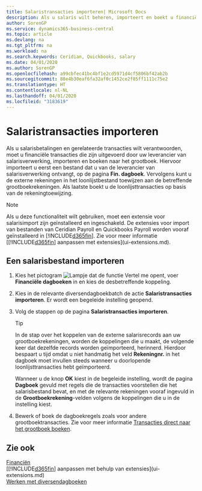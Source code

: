 ```yaml
---
title: Salaristransacties importeren| Microsoft Docs
description: Als u salaris wilt beheren, importeert en boekt u financiële transacties vanuit uw salarisprovider naar het grootboek, met behulp van een salarisextensie zoals Ceridian of Quickbooks.
author: SorenGP
ms.service: dynamics365-business-central
ms.topic: article
ms.devlang: na
ms.tgt_pltfrm: na
ms.workload: na
ms.search.keywords: Ceridian, Quickbooks, salary
ms.date: 04/01/2020
ms.author: SorenGP
ms.openlocfilehash: a99cbfec41bc4bf1e2cd5971d4cf5806bf42ab2b
ms.sourcegitcommit: 88e4b30eaf6fa32af0c1452ce2f85ff1111c75e2
ms.translationtype: HT
ms.contentlocale: nl-NL
ms.lasthandoff: 04/01/2020
ms.locfileid: "3183619"
---
```

# <a name="import-payroll-transactions"></a>Salaristransacties importeren
Als u salarisbetalingen en gerelateerde transacties wilt verantwoorden, moet u financiële transacties die zijn uitgevoerd door uw leverancier van salarisverwerking, importeren en boeken naar het grootboek. Hiervoor importeert u eerst een bestand dat u van de leverancier van salarisverwerking ontvangt, op de pagina **Fin. dagboek**. Vervolgens kunt u de externe rekeningen in het loonlijstbestand toewijzen aan de betreffende grootboekrekeningen. Als laatste boekt u de loonlijsttransacties op basis van de rekeningtoewijzing.

> [!NOTE]  
>   Als u deze functionaliteit wilt gebruiken, moet een extensie voor salarisimport zijn geïnstalleerd en ingeschakeld. De extensies voor import van bestanden van Ceridian Payroll en Quickbooks Payroll worden vooraf geïnstalleerd in [!INCLUDE[d365fin](includes/d365fin_md.md)]. Zie voor meer informatie [[!INCLUDE[d365fin](includes/d365fin_md.md)] aanpassen met extensies](ui-extensions.md).

## <a name="to-import-a-payroll-file"></a>Een salarisbestand importeren
1. Kies het pictogram ![Lampje dat de functie Vertel me opent](media/ui-search/search_small.png "Vertel me wat u wilt doen"), voer **Financiële dagboeken** in en kies de desbetreffende koppeling.
2. Kies in de relevante diversendagboekbatch de actie **Salaristransacties importeren**. Er wordt een begeleide instelling geopend.
3. Volg de stappen op de pagina **Salaristransacties importeren**.

    > [!TIP]  
    >   In de stap over het koppelen van de externe salarisrecords aan uw grootboekrekeningen, worden de koppelingen die u maakt, de volgende keer dat dezelfde records worden geïmporteerd, herinnerd. Hierdoor bespaart u tijd omdat u niet handmatig het veld **Rekeningnr.** in het dagboek moet invullen steeds wanneer u doorlopende loonlijsttransacties hebt geïmporteerd.   

    Wanneer u de knop **OK** kiest in de begeleide instelling, wordt de pagina **Dagboek** gevuld met regels die de transacties voorstellen die het salarisbestand bevat, en met de relevante rekeningen vooraf ingevuld in de **Grootboekrekening**-velden volgens de koppelingen die u in de instelling kiest.
4. Bewerk of boek de dagboekregels zoals voor andere grootboektransacties. Zie voor meer informatie [Transacties direct naar het grootboek boeken](finance-how-post-transactions-directly.md).   

## <a name="see-also"></a>Zie ook
[Financiën](finance.md)  
[[!INCLUDE[d365fin](includes/d365fin_md.md)] aanpassen met behulp van extensies](ui-extensions.md)  
[Werken met diversendagboeken](ui-work-general-journals.md)  
